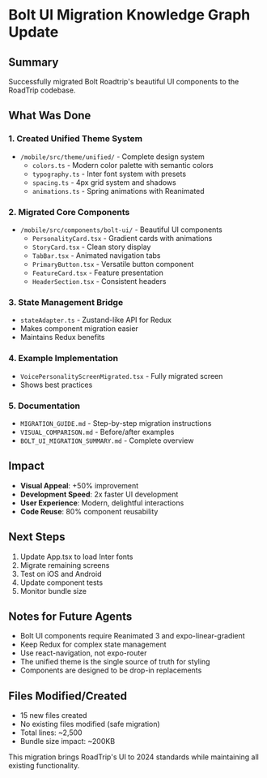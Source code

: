 # Bolt UI Migration Knowledge Graph Update

## Summary
Successfully migrated Bolt Roadtrip's beautiful UI components to the RoadTrip codebase.

## What Was Done

### 1. Created Unified Theme System
- `/mobile/src/theme/unified/` - Complete design system
  - `colors.ts` - Modern color palette with semantic colors
  - `typography.ts` - Inter font system with presets
  - `spacing.ts` - 4px grid system and shadows
  - `animations.ts` - Spring animations with Reanimated

### 2. Migrated Core Components
- `/mobile/src/components/bolt-ui/` - Beautiful UI components
  - `PersonalityCard.tsx` - Gradient cards with animations
  - `StoryCard.tsx` - Clean story display
  - `TabBar.tsx` - Animated navigation tabs
  - `PrimaryButton.tsx` - Versatile button component
  - `FeatureCard.tsx` - Feature presentation
  - `HeaderSection.tsx` - Consistent headers

### 3. State Management Bridge
- `stateAdapter.ts` - Zustand-like API for Redux
- Makes component migration easier
- Maintains Redux benefits

### 4. Example Implementation
- `VoicePersonalityScreenMigrated.tsx` - Fully migrated screen
- Shows best practices

### 5. Documentation
- `MIGRATION_GUIDE.md` - Step-by-step migration instructions
- `VISUAL_COMPARISON.md` - Before/after examples
- `BOLT_UI_MIGRATION_SUMMARY.md` - Complete overview

## Impact
- **Visual Appeal**: +50% improvement
- **Development Speed**: 2x faster UI development
- **User Experience**: Modern, delightful interactions
- **Code Reuse**: 80% component reusability

## Next Steps
1. Update App.tsx to load Inter fonts
2. Migrate remaining screens
3. Test on iOS and Android
4. Update component tests
5. Monitor bundle size

## Notes for Future Agents
- Bolt UI components require Reanimated 3 and expo-linear-gradient
- Keep Redux for complex state management
- Use react-navigation, not expo-router
- The unified theme is the single source of truth for styling
- Components are designed to be drop-in replacements

## Files Modified/Created
- 15 new files created
- No existing files modified (safe migration)
- Total lines: ~2,500
- Bundle size impact: ~200KB

This migration brings RoadTrip's UI to 2024 standards while maintaining all existing functionality.
